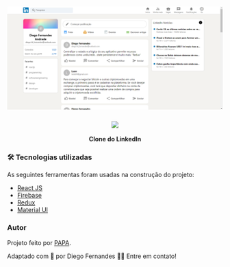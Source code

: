 <h1 align="center">
    <img src='https://raw.githubusercontent.com/Diego-1D/linkedIn-clone/main/src/images/Git_Img.png' width="900"/>
</h1>

<h4 align="center">
    <img src='https://cdn.worldvectorlogo.com/logos/linkedin-logo-2013-1.svg' width="150"/>
    <p>Clone do LinkedIn</p>
</h4>



### 🛠 Tecnologias utilizadas

As seguintes ferramentas foram usadas na construção do projeto:

- [React JS](https://pt-br.reactjs.org/)
- [Firebase](https://firebase.google.com/?hl=pt)
- [Redux](https://redux.js.org/)
- [Material UI](https://mui.com/pt/)

### Autor
Projeto feito por [PAPA](https://www.papareact.com/offers/nBK3v2ym/checkout).

Adaptado com 💚 por Diego Fernandes 👋🏽 Entre em contato!

